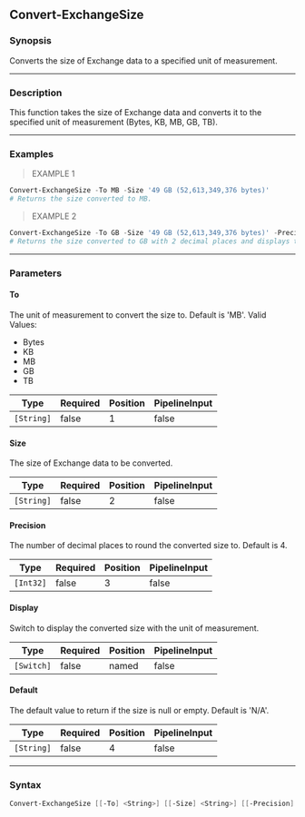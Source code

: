 Convert-ExchangeSize
--------------------

### Synopsis
Converts the size of Exchange data to a specified unit of measurement.

---

### Description

This function takes the size of Exchange data and converts it to the specified unit of measurement (Bytes, KB, MB, GB, TB).

---

### Examples
> EXAMPLE 1

```PowerShell
Convert-ExchangeSize -To MB -Size '49 GB (52,613,349,376 bytes)'
# Returns the size converted to MB.
```
> EXAMPLE 2

```PowerShell
Convert-ExchangeSize -To GB -Size '49 GB (52,613,349,376 bytes)' -Precision 2 -Display
# Returns the size converted to GB with 2 decimal places and displays the result.
```

---

### Parameters
#### **To**
The unit of measurement to convert the size to. Default is 'MB'.
Valid Values:

* Bytes
* KB
* MB
* GB
* TB

|Type      |Required|Position|PipelineInput|
|----------|--------|--------|-------------|
|`[String]`|false   |1       |false        |

#### **Size**
The size of Exchange data to be converted.

|Type      |Required|Position|PipelineInput|
|----------|--------|--------|-------------|
|`[String]`|false   |2       |false        |

#### **Precision**
The number of decimal places to round the converted size to. Default is 4.

|Type     |Required|Position|PipelineInput|
|---------|--------|--------|-------------|
|`[Int32]`|false   |3       |false        |

#### **Display**
Switch to display the converted size with the unit of measurement.

|Type      |Required|Position|PipelineInput|
|----------|--------|--------|-------------|
|`[Switch]`|false   |named   |false        |

#### **Default**
The default value to return if the size is null or empty. Default is 'N/A'.

|Type      |Required|Position|PipelineInput|
|----------|--------|--------|-------------|
|`[String]`|false   |4       |false        |

---

### Syntax
```PowerShell
Convert-ExchangeSize [[-To] <String>] [[-Size] <String>] [[-Precision] <Int32>] [-Display] [[-Default] <String>] [<CommonParameters>]
```
